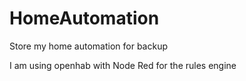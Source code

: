 # HomeAutomation

Store my home automation for backup

I am using openhab with Node Red for the rules engine
